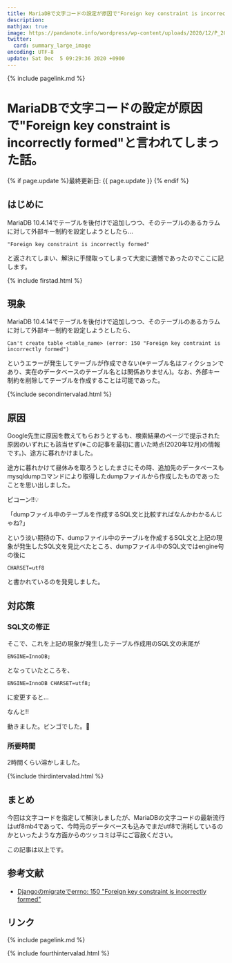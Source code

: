 ```yaml
---
title: MariaDBで文字コードの設定が原因で"Foreign key constraint is incorrectly formed"と言われてしまった話。 - panda大学習帳外伝
description: 
mathjax: true
image: https://pandanote.info/wordpress/wp-content/uploads/2020/12/P_20201130_123127_vHDR_On_HP-scaled.jpg
twitter: 
  card: summary_large_image
encoding: UTF-8
update: Sat Dec  5 09:29:36 2020 +0900
---
```

{% include pagelink.md %}
# MariaDBで文字コードの設定が原因で"Foreign key constraint is incorrectly formed"と言われてしまった話。
{% if page.update %}最終更新日: {{ page.update }} {% endif %}
## はじめに
MariaDB 10.4.14でテーブルを後付けで追加しつつ、そのテーブルのあるカラムに対して外部キー制約を設定しようとしたら…

```
"Foreign key constraint is incorrectly formed"
```

と返されてしまい、解決に手間取ってしまって大変に遺憾であったのでここに記します。

{% include firstad.html %}

## 現象
MariaDB 10.4.14でテーブルを後付けで追加しつつ、そのテーブルのあるカラムに対して外部キー制約を設定しようとしたら、

```
Can't create table <table_name> (error: 150 "Foreign key contraint is incorrectly formed")
```

というエラーが発生してテーブルが作成できない(※テーブル名はフィクションであり、実在のデータベースのテーブル名とは関係ありません)。なお、外部キー制約を削除してテーブルを作成することは可能であった。

{%include secondintervalad.html %}

## 原因
Google先生に原因を教えてもらおうとするも、検索結果のページで提示された原因のいずれにも該当せず(※この記事を最初に書いた時点(2020年12月)の情報です。)、途方に暮れかけました。

途方に暮れかけて昼休みを取ろうとしたまさにその時、追加先のデータベースもmysqldumpコマンドにより取得したdumpファイルから作成したものであったことを思い出しました。

ピコーン!!&#x1f4a1;

「dumpファイル中のテーブルを作成するSQL文と比較すればなんかわかるんじゃね?」

という淡い期待の下、dumpファイル中のテーブルを作成するSQL文と上記の現象が発生したSQL文を見比べたところ、dumpファイル中のSQL文ではengine句の後に

```
CHARSET=utf8
```

と書かれているのを発見しました。
## 対応策
### SQL文の修正
そこで、これを上記の現象が発生したテーブル作成用のSQL文の末尾が

```
ENGINE=InnoDB;
```

となっていたところを、

```
ENGINE=InnoDB CHARSET=utf8;
```

に変更すると…

なんと!!

動きました。ビンゴでした。&#x1f3af;
### 所要時間
2時間くらい溶かしました。

{%include thirdintervalad.html %}

## まとめ
今回は文字コードを指定して解決しましたが、MariaDBの文字コードの最新流行はutf8mb4であって、今時元のデータベースも込みでまだutf8で消耗しているのかといったような方面からのツッコミは平にご容赦ください。

この記事は以上です。

## 参考文献
- [Djangoのmigrateでerrno: 150 "Foreign key constraint is incorrectly formed"](https://qiita.com/t-kigi/items/6acbae8dd1dc8949f110)

## リンク
{% include pagelink.md %}

{% include fourthintervalad.html %}
